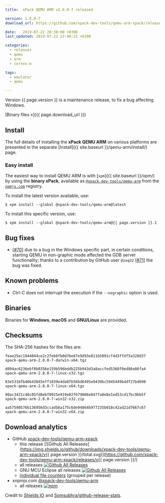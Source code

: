 ```yaml
---
title:  xPack QEMU ARM v2.8.0-7 released

version: 2.8.0-7
download_url: https://github.com/xpack-dev-tools/qemu-arm-xpack/releases/tag/v2.8.0-7/

date:   2019-07-22 20:38:00 +0300
last_updated: 2019-07-22 22:40:25 +0300

categories:
  - releases
  - qemu
  - arm
  - cortex-m

tags:
  - emulator
  - qemu

---
```


Version {{ page.version }} is a maintenance release, to fix a bug
affecting Windows.

[Binary files »]({{ page.download_url }})

## Install

The full details of installing the **xPack QEMU ARM** on various platforms
are presented in the separate 
[Install]({{ site.baseurl }}/qemu-arm/install/) page.

### Easy install 

The easiest way to install QEMU ARM is with 
[`xpm`]({{ site.baseurl }}/xpm/)
by using the **binary xPack**, available as 
[`@xpack-dev-tools/qemu-arm`](https://www.npmjs.com/package/@xpack-dev-tools/qemu-arm)
from the [`npmjs.com`](https://www.npmjs.com) registry.

To install the latest version available, use:

```console
$ xpm install --global @xpack-dev-tools/qemu-arm@latest
```

To install this specific version, use:

```console
$ xpm install --global @xpack-dev-tools/qemu-arm@{{ page.version }}.1
```

## Bug fixes

- [[#70](https://github.com/gnu-mcu-eclipse/qemu/issues/70)] due to a bug 
  in the Windows specific part, in certain conditions, starting QEMU in
  non-graphic mode affected the GDB server functionality; thanks to a 
  contribution by GitHub user `@zaq32` 
  [[#71](https://github.com/gnu-mcu-eclipse/qemu/pull/71)] the bug was fixed.
  
## Known problems

- Ctrl-C does not interrupt the execution if the `--nographic` option is used.

## Binaries

Binaries for **Windows**, **macOS** and **GNU/Linux** are provided.

## Checksums

The SHA-256 hashes for the files are:

```console
feae25ec1944044ce2c2feb6fb0d76e67e9d93e811b5091cf4d3ffdf5a320d37 
xpack-qemu-arm-2.8.0-7-darwin-x64.tgz

d094ac6236ebf8b0356e159b596bddb225b943d3a8accfed5368f0ed86e86fa4 
xpack-qemu-arm-2.8.0-7-linux-x32.tgz

83e531bfb466430d3eff1039e4da0fb56bd6495e9439bc5945449bddf27bd690 
xpack-qemu-arm-2.8.0-7-linux-x64.tgz

90ac3421c40c05fd8ebf0925e919e02f679886e047fa0e8e1ed53cd17bc9bb5f 
xpack-qemu-arm-2.8.0-7-win32-x32.zip

aa57590576b136956d3ccad56a175c6de94864b977235b018c42ad21d7667c67 
xpack-qemu-arm-2.8.0-7-win32-x64.zip
```

## Download analytics

- GitHub [xpack-dev-tools/qemu-arm-xpack](https://github.com/xpack-dev-tools/qemu-arm-xpack/)
  * this release [![Github All Releases](https://img.shields.io/github/downloads/xpack-dev-tools/qemu-arm-xpack/v{{ page.version }}/total.svg)](https://github.com/xpack-dev-tools/qemu-arm-xpack/releases/v{{ page.version }}/)
  - all releases [![Github All Releases](https://img.shields.io/github/downloads/xpack-dev-tools/qemu-arm-xpack/total.svg)](https://github.com/xpack-dev-tools/qemu-arm-xpack/releases/)
  - GNU MCU Eclipse all releases [![Github All Releases](https://img.shields.io/github/downloads/gnu-mcu-eclipse/qemu/total.svg)](https://github.com/gnu-mcu-eclipse/qemu/releases/)
  - [individual file counters](https://www.somsubhra.com/github-release-stats/?username=xpack-dev-tools&repository=qemu-arm-xpack) (grouped per release)
- xnpmjs.com [@xpack-dev-tools/qemu-arm](https://www.npmjs.com/package/@xpack-dev-tools/qemu-arm)
  - all releases [![npm](https://img.shields.io/npm/dt/@xpack-dev-tools/qemu-arm.svg)](https://www.npmjs.com/package/@xpack-dev-tools/qemu-arm/)

Credit to [Shields IO](https://shields.io) and [Somsubhra/github-release-stats](https://github.com/Somsubhra/github-release-stats).
